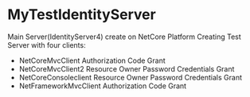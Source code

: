 # MyTestIdentityServer
Main Server(IdentityServer4) create on NetCore Platform
Creating Test Server with four clients:
- NetCoreMvcClient  Authorization Code Grant
- NetCoreMvcClient2 Resource Owner Password Credentials Grant
- NetCoreConsoleclient Resource Owner Password Credentials Grant
- NetFrameworkMvcClient Authorization Code Grant

